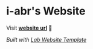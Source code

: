 
# i-abr's Website

Visit **[website url](#)** 🚀

_Built with [Lab Website Template](https://greene-lab.gitbook.io/lab-website-template-docs)_


